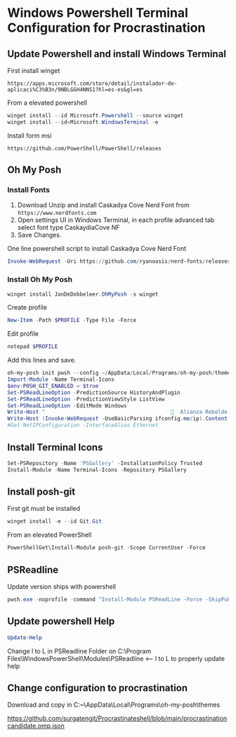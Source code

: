 # Windows Powershell Terminal Configuration for Procrastination

## Update Powershell and install Windows Terminal

First install winget
```
https://apps.microsoft.com/store/detail/instalador-de-aplicaci%C3%B3n/9NBLGGH4NNS1?hl=es-es&gl=es
```
From a elevated powershell
```powershell
winget install --id Microsoft.Powershell --source winget
winget install --id=Microsoft.WindowsTerminal -e
```
Install form msi
```
https://github.com/PowerShell/PowerShell/releases
```

## Oh My Posh

### Install Fonts
1. Download Unzip and install Caskadya Cove Nerd Font from `https://www.nerdfonts.com`
2. Open settings UI in Windows Terminal, in each profile advanced tab select font type CaskaydiaCove NF
3. Save Changes.

One line powershell script to install Caskadya Cove Nerd Font
```powershell
Invoke-WebRequest -Uri https://github.com/ryanoasis/nerd-fonts/releases/download/v2.1.0/CascadiaCode.zip -OutFile Fonts.zip && Expand-Archive .\Fonts.zip & start-sleep -s 4 && Get-ChildItem -Path ./Fonts -Include '*.ttf','*.ttc','*.otf' -Recurse | ForEach {(New-Object -ComObject Shell.Application).Namespace(0x14).CopyHere($_.FullName,0x10)}
```
### Install Oh My Posh
```powershell
winget install JanDeDobbeleer.OhMyPosh -s winget
```
Create profile 
```powershell
New-Item -Path $PROFILE -Type File -Force
```
Edit profile
```powershell
notepad $PROFILE
```
Add this lines and save.
```powershell
oh-my-posh init pwsh --config ~/AppData/Local/Programs/oh-my-posh/themes/procrastinatorcandidate.omp.json | Invoke-Expression
Import-Module -Name Terminal-Icons
$env:POSH_GIT_ENABLED = $true
Set-PSReadLineOption -PredictionSource HistoryAndPlugin
Set-PSReadLineOption -PredictionViewStyle ListView
Set-PSReadLineOption -EditMode Windows
Write-Host "                                          Alianza Rebelde " -ForegroundColor red
Write-Host (Invoke-WebRequest -UseBasicParsing ifconfig.me/ip).Content.Trim() ﴣ
#Get-NetIPConfiguration -InterfaceAlias Ethernet
``` 

## Install Terminal Icons
```powershell
Set-PSRepository -Name 'PSGallery' -InstallationPolicy Trusted
Install-Module -Name Terminal-Icons -Repository PSGallery
```
## Install posh-git
First git must be installed 
```powershell
winget install -e --id Git.Git
```
From an elevated PowerShell
```powershell
PowerShellGet\Install-Module posh-git -Scope CurrentUser -Force
```
## PSReadline
Update version ships with powershell
```powershell
pwsh.exe -noprofile -command "Install-Module PSReadLine -Force -SkipPublisherCheck -AllowPrerelease"
```
## Update powershell Help
```powershell
Update-Help
```
Change l to L in PSReadline Folder on C:\Program Files\WindowsPowerShell\Modules\PSReadline  <-- l to L to properly update help
## Change configuration to procrastination
Download and copy in C:~\AppData\Local\Programs\oh-my-posh\themes
 
https://github.com/surgatengit/Procrastinateshell/blob/main/procrastinationcandidate.omp.json
